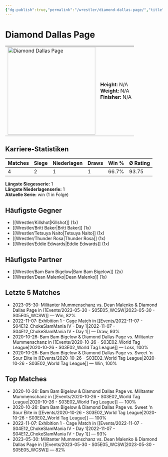 ```yaml
---
{"dg-publish":true,"permalink":"/wrestler/diamond-dallas-page/","title":"Diamond Dallas Page","tags":["wrestler"],"noteIcon":""}
---
```



# Diamond Dallas Page

<table>
        <tr>
        <td><img src="https://github.com/CptSpaulding1980/choke-slam-wrestling/releases/download/images/Diamond_Dallas_Page.png" width="280" alt="Diamond Dallas Page"></td>
        <td>
        <b>Height:</b> N/A<br>
        <b>Weight:</b> N/A<br>
        <b>Finisher:</b> N/A<br>
        </td>
        </tr>
        </table>
        

## Karriere-Statistiken

| Matches | Siege | Niederlagen | Draws | Win % | Ø Rating |
|---------|-------|-------------|-------|-------|-----------|
| 4 | 2 | 1 | 1 | 66.7% | 93.75 |

**Längste Siegesserie:** 1<br>**Längste Niederlagenserie:** 1<br>**Aktuelle Serie:** win (1 in Folge)


## Häufigste Gegner
- [[Wrestler/Killshot\|Killshot]] (1x)
- [[Wrestler/Britt Baker\|Britt Baker]] (1x)
- [[Wrestler/Tetsuya Naito\|Tetsuya Naito]] (1x)
- [[Wrestler/Thunder Rosa\|Thunder Rosa]] (1x)
- [[Wrestler/Eddie Edwards\|Eddie Edwards]] (1x)

## Häufigste Partner
- [[Wrestler/Bam Bam Bigelow\|Bam Bam Bigelow]] (2x)
- [[Wrestler/Dean Malenko\|Dean Malenko]] (1x)

## Letzte 5 Matches
- 2023-05-30: Militanter Mummenschanz vs. Dean Malenko & Diamond Dallas Page in [[Events/2023-05-30 - S05E05_WCSW\|2023-05-30 - S05E05_WCSW]] — Win, 82%
- 2022-11-07: Exhibition 1 - Cage Match in [[Events/2022-11-07 - S04E12_ChokeSlamMania IV - Day 1\|2022-11-07 - S04E12_ChokeSlamMania IV - Day 1]] — Draw, 93%
- 2020-10-26: Bam Bam Bigelow & Diamond Dallas Page vs. Militanter Mummenschanz in [[Events/2020-10-26 - S03E02_World Tag League\|2020-10-26 - S03E02_World Tag League]] — Loss, 100%
- 2020-10-26: Bam Bam Bigelow & Diamond Dallas Page vs. Sweet 'n Sour Elite in [[Events/2020-10-26 - S03E02_World Tag League\|2020-10-26 - S03E02_World Tag League]] — Win, 100%

## Top Matches
- 2020-10-26: Bam Bam Bigelow & Diamond Dallas Page vs. Militanter Mummenschanz in [[Events/2020-10-26 - S03E02_World Tag League\|2020-10-26 - S03E02_World Tag League]] — 100%
- 2020-10-26: Bam Bam Bigelow & Diamond Dallas Page vs. Sweet 'n Sour Elite in [[Events/2020-10-26 - S03E02_World Tag League\|2020-10-26 - S03E02_World Tag League]] — 100%
- 2022-11-07: Exhibition 1 - Cage Match in [[Events/2022-11-07 - S04E12_ChokeSlamMania IV - Day 1\|2022-11-07 - S04E12_ChokeSlamMania IV - Day 1]] — 93%
- 2023-05-30: Militanter Mummenschanz vs. Dean Malenko & Diamond Dallas Page in [[Events/2023-05-30 - S05E05_WCSW\|2023-05-30 - S05E05_WCSW]] — 82%
